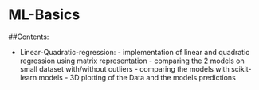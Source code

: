 # ML-Basics
##Contents:
* Linear-Quadratic-regression:
	  - implementation of linear and quadratic regression using matrix representation
	  - comparing the 2 models on small dataset with/without outliers
	  - comparing the models with scikit-learn models
	  - 3D plotting of the Data and the models predictions

